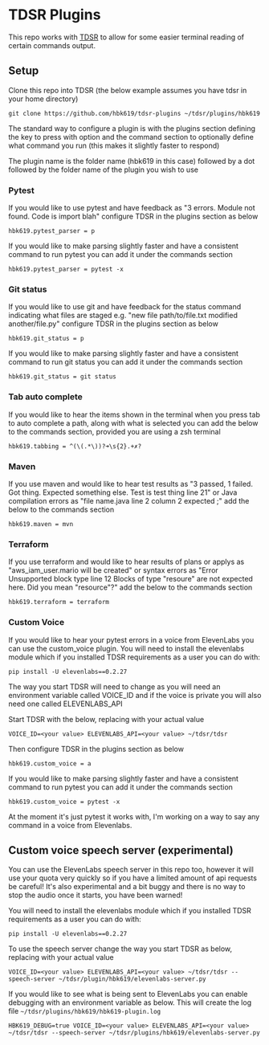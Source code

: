 # TDSR Plugins

This repo works with [TDSR](https://github.com/tspivey/tdsr) to allow for some easier terminal reading of certain commands output.

## Setup

Clone this repo into TDSR (the below example assumes you have tdsr in your home directory)

`git clone https://github.com/hbk619/tdsr-plugins ~/tdsr/plugins/hbk619`

The standard way to configure a plugin is with the plugins section defining the key to press with option
and the command section to optionally define what command you run (this makes it slightly faster to respond)

The plugin name is the folder name (hbk619 in this case) followed by a dot followed by the folder name of the plugin
you wish to use

### Pytest

If you would like to use pytest and have feedback as "3 errors. Module not found. 
Code is import blah" configure TDSR in the plugins section as below

```
hbk619.pytest_parser = p
```

If you would like to make parsing slightly faster and have a consistent command to run pytest
you can add it under the commands section

```
hbk619.pytest_parser = pytest -x
```


### Git status

If you would like to use git and have feedback for the status command indicating what files are staged e.g.
"new file path/to/file.txt modified another/file.py" configure TDSR in the plugins section as below

```
hbk619.git_status = p
```

If you would like to make parsing slightly faster and have a consistent command to run git status
you can add it under the commands section

```
hbk619.git_status = git status
```

### Tab auto complete

If you would like to hear the items shown in the terminal when you press tab to auto complete a path, along
with what is selected you can add the below to the commands section, provided you are using a zsh terminal

```
hbk619.tabbing = ^(\(.*\))?➜\s{2}.+✗?
```

### Maven

If you use maven and would like to hear test results as "3 passed, 1 failed. Got thing. Expected something else.
Test is test thing line 21" or Java compilation errors as "file name.java line 2 column 2 expected ;" add the below to the commands section

```
hbk619.maven = mvn
```

### Terraform

If you use terraform and would like to hear results of plans or applys as "aws_iam_user.mario will be created" or syntax
errors as "Error Unsupported block type line 12 Blocks of type "resoure" are not expected here. Did you mean "resource"?" add the below to the commands section

```
hbk619.terraform = terraform
```

### Custom Voice

If you would like to hear your pytest errors in a voice from ElevenLabs you can use the custom_voice plugin.
You will need to install the elevenlabs module which if you installed TDSR requirements as a user you can do with:

```
pip install -U elevenlabs==0.2.27
```

The way you start TDSR will need to change as you will need an environment variable called VOICE_ID and if the voice is private you will also need one called ELEVENLABS_API

Start TDSR with the below, replacing <your value> with your actual value

```
VOICE_ID=<your value> ELEVENLABS_API=<your value> ~/tdsr/tdsr
```

Then configure TDSR in the plugins section as below

```
hbk619.custom_voice = a
```

If you would like to make parsing slightly faster and have a consistent command to run pytest
you can add it under the commands section

```
hbk619.custom_voice = pytest -x
```

At the moment it's just pytest it works with, I'm working on a way to say any command in a voice from Elevenlabs.


## Custom voice speech server (experimental)
You can use the ElevenLabs speech server in this repo too, however it will use your quota very quickly so if you have a limited
amount of api requests be careful! It's also experimental and a bit buggy and there is no way to stop the audio once it starts, you have been warned!

You will need to install the elevenlabs module which if you installed TDSR requirements as a user you can do with:

```
pip install -U elevenlabs==0.2.27
```

To use the speech server change the way you start TDSR as below, replacing <your value> with your actual value

```
VOICE_ID=<your value> ELEVENLABS_API=<your value> ~/tdsr/tdsr --speech-server ~/tdsr/plugin/hbk619/elevenlabs-server.py
```

If you would like to see what is being sent to ElevenLabs you can enable debugging with an environment variable as below. This will create the 
log file `~/tdsr/plugins/hbk619/hbk619-plugin.log`

```
HBK619_DEBUG=true VOICE_ID=<your value> ELEVENLABS_API=<your value> ~/tdsr/tdsr --speech-server ~/tdsr/plugins/hbk619/elevenlabs-server.py
```